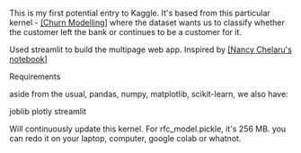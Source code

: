 This is my first potential entry to Kaggle. It's based from this particular kernel - [[Churn Modelling]](https://www.kaggle.com/shrutimechlearn/churn-modelling) where
the dataset wants us to classify whether the customer left the bank or continues to be a customer for it.

Used streamlit to build the multipage web app. Inspired by [[Nancy Chelaru's notebook]](https://github.com/nchelaru/random-forest-streamlit/blob/master/app.py)

Requirements

aside from the usual, pandas, numpy, matplotlib, scikit-learn, we also have:

joblib
plotly
streamlit

Will continuously update this kernel. For rfc_model.pickle, it's 256 MB. you can redo it on your laptop, computer, google colab or whatnot.
